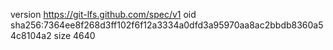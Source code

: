 version https://git-lfs.github.com/spec/v1
oid sha256:7364ee8f268d3ff102f6f12a3334a0dfd3a95970aa8ac2bbdb8360a54c8104a2
size 4640
